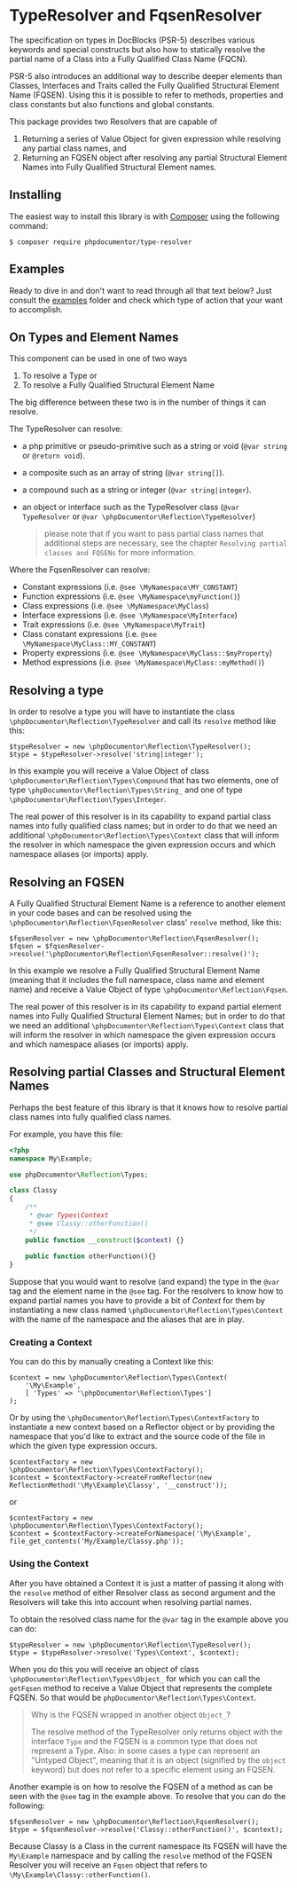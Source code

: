 TypeResolver and FqsenResolver
==============================

The specification on types in DocBlocks (PSR-5) describes various keywords and special constructs
but also how to statically resolve the partial name of a Class into a Fully Qualified Class Name (FQCN).

PSR-5 also introduces an additional way to describe deeper elements than Classes, Interfaces and Traits 
called the Fully Qualified Structural Element Name (FQSEN). Using this it is possible to refer to methods,
properties and class constants but also functions and global constants.

This package provides two Resolvers that are capable of 

1. Returning a series of Value Object for given expression while resolving any partial class names, and 
2. Returning an FQSEN object after resolving any partial Structural Element Names into Fully Qualified Structural 
   Element names.

## Installing

The easiest way to install this library is with [Composer](http://getcomposer.org) using the following command:

    $ composer require phpdocumentor/type-resolver

## Examples

Ready to dive in and don't want to read through all that text below? Just consult the [examples](examples) folder and
check which type of action that your want to accomplish.

## On Types and Element Names

This component can be used in one of two ways
 
1. To resolve a Type or
2. To resolve a Fully Qualified Structural Element Name
 
The big difference between these two is in the number of things it can resolve. 

The TypeResolver can resolve:

- a php primitive or pseudo-primitive such as a string or void (`@var string` or `@return void`).
- a composite such as an array of string (`@var string[]`).
- a compound such as a string or integer (`@var string|integer`).
- an object or interface such as the TypeResolver class (`@var TypeResolver` 
  or `@var \phpDocumentor\Reflection\TypeResolver`)

  > please note that if you want to pass partial class names that additional steps are necessary, see the 
  > chapter `Resolving partial classes and FQSENs` for more information.

Where the FqsenResolver can resolve:

- Constant expressions (i.e. `@see \MyNamespace\MY_CONSTANT`)
- Function expressions (i.e. `@see \MyNamespace\myFunction()`)
- Class expressions (i.e. `@see \MyNamespace\MyClass`)
- Interface expressions (i.e. `@see \MyNamespace\MyInterface`)
- Trait expressions (i.e. `@see \MyNamespace\MyTrait`)
- Class constant expressions (i.e. `@see \MyNamespace\MyClass::MY_CONSTANT`)
- Property expressions (i.e. `@see \MyNamespace\MyClass::$myProperty`)
- Method expressions (i.e. `@see \MyNamespace\MyClass::myMethod()`)

## Resolving a type

In order to resolve a type you will have to instantiate the class `\phpDocumentor\Reflection\TypeResolver`
and call its `resolve` method like this:

    $typeResolver = new \phpDocumentor\Reflection\TypeResolver();
    $type = $typeResolver->resolve('string|integer');

In this example you will receive a Value Object of class `\phpDocumentor\Reflection\Types\Compound` that has two 
elements, one of type `\phpDocumentor\Reflection\Types\String_` and one of type 
`\phpDocumentor\Reflection\Types\Integer`.

The real power of this resolver is in its capability to expand partial class names into fully qualified class names; but
in order to do that we need an additional `\phpDocumentor\Reflection\Types\Context` class that will inform the resolver 
in which namespace the given expression occurs and which namespace aliases (or imports) apply.

## Resolving an FQSEN

A Fully Qualified Structural Element Name is a reference to another element in your code bases and can be resolved using
the `\phpDocumentor\Reflection\FqsenResolver` class' `resolve` method, like this:

    $fqsenResolver = new \phpDocumentor\Reflection\FqsenResolver();
    $fqsen = $fqsenResolver->resolve('\phpDocumentor\Reflection\FqsenResolver::resolve()');

In this example we resolve a Fully Qualified Structural Element Name (meaning that it includes the full namespace, class
name and element name) and receive a Value Object of type `\phpDocumentor\Reflection\Fqsen`.

The real power of this resolver is in its capability to expand partial element names into Fully Qualified Structural 
Element Names; but in order to do that we need an additional `\phpDocumentor\Reflection\Types\Context` class that will 
inform the resolver in which namespace the given expression occurs and which namespace aliases (or imports) apply.

## Resolving partial Classes and Structural Element Names

Perhaps the best feature of this library is that it knows how to resolve partial class names into fully qualified class 
names.

For example, you have this file:

```php
<?php
namespace My\Example;

use phpDocumentor\Reflection\Types;

class Classy
{
    /**
     * @var Types\Context
     * @see Classy::otherFunction()
     */
    public function __construct($context) {}
    
    public function otherFunction(){}
}
```

Suppose that you would want to resolve (and expand) the type in the `@var` tag and the element name in the `@see` tag.
For the resolvers to know how to expand partial names you have to provide a bit of _Context_ for them by instantiating
a new class named `\phpDocumentor\Reflection\Types\Context` with the name of the namespace and the aliases that are in 
play.

### Creating a Context

You can do this by manually creating a Context like this:

    $context = new \phpDocumentor\Reflection\Types\Context(
        '\My\Example', 
        [ 'Types' => '\phpDocumentor\Reflection\Types']
    );

Or by using the `\phpDocumentor\Reflection\Types\ContextFactory` to instantiate a new context based on a Reflector 
object or by providing the namespace that you'd like to extract and the source code of the file in which the given
type expression occurs.

    $contextFactory = new \phpDocumentor\Reflection\Types\ContextFactory();
    $context = $contextFactory->createFromReflector(new ReflectionMethod('\My\Example\Classy', '__construct'));

or

    $contextFactory = new \phpDocumentor\Reflection\Types\ContextFactory();
    $context = $contextFactory->createForNamespace('\My\Example', file_get_contents('My/Example/Classy.php'));

### Using the Context

After you have obtained a Context it is just a matter of passing it along with the `resolve` method of either Resolver 
class as second argument and the Resolvers will take this into account when resolving partial names.

To obtain the resolved class name for the `@var` tag in the example above you can do:

    $typeResolver = new \phpDocumentor\Reflection\TypeResolver();
    $type = $typeResolver->resolve('Types\Context', $context);

When you do this you will receive an object of class `\phpDocumentor\Reflection\Types\Object_` for which you can call 
the `getFqsen` method to receive a Value Object that represents the complete FQSEN. So that would be 
`phpDocumentor\Reflection\Types\Context`.

> Why is the FQSEN wrapped in another object `Object_`?
> 
> The resolve method of the TypeResolver only returns object with the interface `Type` and the FQSEN is a common
> type that does not represent a Type. Also: in some cases a type can represent an "Untyped Object", meaning that it
> is an object (signified by the `object` keyword) but does not refer to a specific element using an FQSEN.

Another example is on how to resolve the FQSEN of a method as can be seen with the `@see` tag in the example above. To
resolve that you can do the following:

    $fqsenResolver = new \phpDocumentor\Reflection\FqsenResolver();
    $type = $fqsenResolver->resolve('Classy::otherFunction()', $context);

Because Classy is a Class in the current namespace its FQSEN will have the `My\Example` namespace and by calling the 
`resolve` method of the FQSEN Resolver you will receive an `Fqsen` object that refers to 
`\My\Example\Classy::otherFunction()`.
